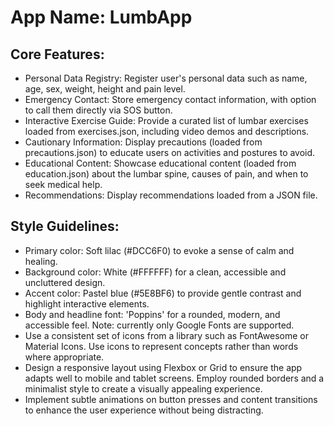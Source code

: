 # **App Name**: LumbApp

## Core Features:

- Personal Data Registry: Register user's personal data such as name, age, sex, weight, height and pain level.
- Emergency Contact: Store emergency contact information, with option to call them directly via SOS button.
- Interactive Exercise Guide: Provide a curated list of lumbar exercises loaded from exercises.json, including video demos and descriptions.
- Cautionary Information: Display precautions (loaded from precautions.json) to educate users on activities and postures to avoid.
- Educational Content: Showcase educational content (loaded from education.json) about the lumbar spine, causes of pain, and when to seek medical help.
- Recommendations: Display recommendations loaded from a JSON file.

## Style Guidelines:

- Primary color: Soft lilac (#DCC6F0) to evoke a sense of calm and healing.
- Background color: White (#FFFFFF) for a clean, accessible and uncluttered design.
- Accent color: Pastel blue (#5E8BF6) to provide gentle contrast and highlight interactive elements.
- Body and headline font: 'Poppins' for a rounded, modern, and accessible feel. Note: currently only Google Fonts are supported.
- Use a consistent set of icons from a library such as FontAwesome or Material Icons. Use icons to represent concepts rather than words where appropriate.
- Design a responsive layout using Flexbox or Grid to ensure the app adapts well to mobile and tablet screens. Employ rounded borders and a minimalist style to create a visually appealing experience.
- Implement subtle animations on button presses and content transitions to enhance the user experience without being distracting.